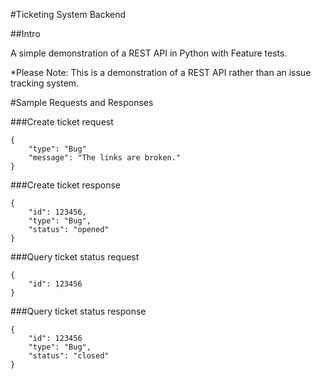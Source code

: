 #Ticketing System Backend

##Intro

A simple demonstration of a REST API in Python with Feature tests.

*Please Note: This is a demonstration of a REST API rather than an issue tracking system.

#Sample Requests and Responses

###Create ticket request

```
{
    "type": "Bug"
    "message": "The links are broken."
}
```

###Create ticket response

```
{
    "id": 123456,
    "type": "Bug",
    "status": "opened"
}
```

###Query ticket status request

```
{
    "id": 123456
}
```

###Query ticket status response

```
{
    "id": 123456
    "type": "Bug",
    "status": "closed"
}
```